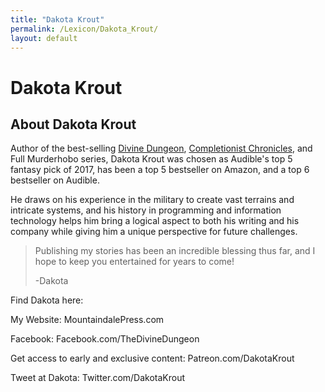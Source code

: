 ```yaml
---
title: "Dakota Krout"
permalink: /Lexicon/Dakota_Krout/
layout: default
---
```

# Dakota Krout

## About Dakota Krout

Author of the best-selling [Divine Dungeon](../_Books/DivineDungeon/DivineDungeon.md), [Completionist Chronicles](../_Books/CompletionistChronicles/CompletionistChronicles.md), and Full Murderhobo series, Dakota Krout was chosen as Audible's top 5 fantasy pick of 2017, has been a top 5 bestseller on Amazon, and a top 6 bestseller on Audible.

He draws on his experience in the military to create vast terrains and intricate systems, and his history in programming and information technology helps him bring a logical aspect to both his writing and his company while giving him a unique perspective for future challenges.

>Publishing my stories has been an incredible blessing thus far, and I hope to keep you entertained for years to come! 
>
>-Dakota

Find Dakota here:

My Website: MountaindalePress.com

Facebook: Facebook.com/TheDivineDungeon

Get access to early and exclusive content: Patreon.com/DakotaKrout

Tweet at Dakota: Twitter.com/DakotaKrout